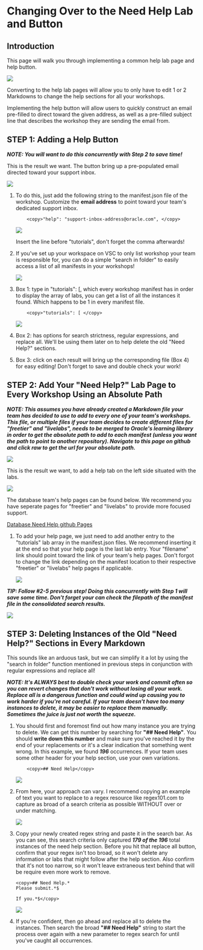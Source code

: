 # Changing Over to the Need Help Lab and Button                               

## Introduction

This page will walk you through implementing a common help lab page and help button.

![](images/help-tab-goal.png)

Converting to the help lab pages will allow you to only have to edit 1 or 2 Markdowns to change the help sections for all your workshops. 

Implementing the help button will allow users to quickly construct an email pre-filled to direct toward the given address, as well as a pre-filled subject line that describes the workshop they are sending the email from.

## **STEP 1:** Adding a Help Button
***NOTE: You will want to do this concurrently with Step 2 to save time!***

This is the result we want. The button bring up a pre-populated email directed toward your support inbox.

![](images/help-button2.png)

1. To do this, just add the following string to the manifest.json file of the workshop. Customize the **email address** to point toward your team's dedicated support inbox. 

    ````
        <copy>"help": "support-inbox-address@oracle.com", </copy>
    ````
    ![](images/manifest-temp.png)

    Insert the line before "tutorials", don't forget the comma afterwards!

2. If you've set up your workspace on VSC to only list workshop your team is responsible for, you can do a simple "search in folder" to easily access a list of all manifests in your workshops!
    
    ![](images/find-in-folder.png)

3. Box 1: type in "tutorials": [, which every workshop manifest has in order to display the array of labs, you can get a list of all the instances it found. Which happens to be 1 in every manifest file.
    
    ````
        <copy>"tutorials": [ </copy>
    ````
    ![](images/search-tutorials.png)

4. Box 2: has options for search strictness, regular expressions, and replace all. We'll be using them later on to help delete the old "Need Help?" sections.

5. Box 3: click on each result will bring up the corresponding file (Box 4) for easy editing! Don't forget to save and double check your work!
    



## **STEP 2:** Add Your "Need Help?" Lab Page to Every Workshop Using an Absolute Path 
***NOTE: This assumes you have already created a Markdown file your team has decided to use to add to every one of your team's workshops. This file, or multiple files if your team decides to create different files for "freetier" and "livelabs", needs to be merged to Oracle's learning library in order to get the absolute path to add to each manifest (unless you want the path to point to another repository). Navigate to this page on github and click raw to get the url for your absolute path.***

![](images/raw3.png)


This is the result we want, to add a help tab on the left side situated with the labs.

![](images/help-tab-goal.png)

The database team's help pages can be found below. We recommend you have seperate pages for "freetier" and "livelabs" to provide more focused support.

[Database Need Help github Pages](https://github.com/oracle/learning-library/tree/master/common/labs/need-help)


1. To add your help page, we just need to add another entry to the "tutorials" lab array in the manifest.json files. We recommend inserting it at the end so that your help page is the last lab entry. Your "filename" link should point toward the link of your team's help pages. Don't forgot to change the link depending on the manifest location to their respective "freetier" or "livelabs" help pages if applicable. 

    ![](images/need-help-insert.png)

***TIP: Follow #2-5 previous step! Doing this concurrently with Step 1 will save some time. Don't forget your can check the filepath of the manifest file in the consolidated search results.***

![](images/search-path.png)

## **STEP 3:** Deleting Instances of the Old "Need Help?" Sections in Every Markdown

This sounds like an arduous task, but we can simplify it a lot by using the "search in folder" function mentioned in previous steps in conjunction with regular expressions and replace all!

***NOTE: It's ALWAYS best to double check your work and commit often so you can revert changes that don't work without losing all your work. Replace all is a dangerous function and could wind up causing you to work harder if you're not careful.  If your team doesn't have too many instances to delete, it may be easier to replace them manually. Sometimes the juice is just not worth the squeeze.***

1. You should first and foremost find out how many instance you are trying to delete. We can get this number by searching for **"## Need Help"**. You should **write down this number** and make sure you've reached it by the end of your replacements or it's a clear indication that something went wrong. In this example, we found ***196*** occurrences. If your team uses some other header for your help section, use your own variations.

    ````
        <copy>## Need Help</copy>
    ````

    ![](images/need-help-count.png)

2. From here, your approach can vary. I recommend copying an example of text you want to replace to a regex resource like regex101.com to capture as broad of a search criteria as possible WITHOUT over or under matching.

    ![](images/regex-101.png)

3. Copy your newly created regex string and paste it in the search bar. As you can see, this search criteria only captured ***179 of the 196*** total instances of the need help section.  Before you hit that replace all button, confirm that your regex isn't too broad, so it won't delete any information or labs that might follow after the help section. Also confirm that it's not too narrow, so it won't leave extraneous text behind that will be require even more work to remove. 

    ````
    <copy>## Need Help.*
    Please submit.*$

    If you.*$</copy>
    ````
    ![](images/regex-search-result.png)


4. If you're confident, then go ahead and replace all to delete the instances. Then search the broad **"## Need Help"** string to start the process over again with a new parameter to regex search for until you've caught all occurrences. 

